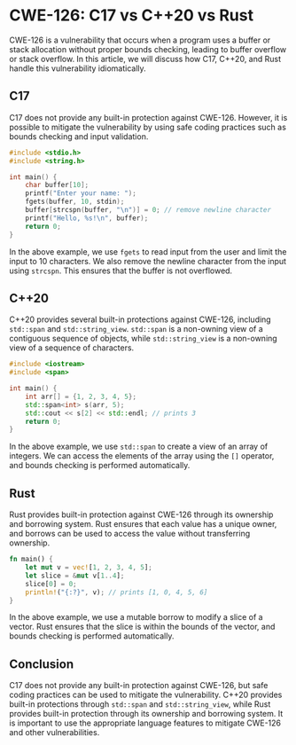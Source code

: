 # CWE-126: C17 vs C++20 vs Rust

CWE-126 is a vulnerability that occurs when a program uses a buffer or stack allocation without 
proper bounds checking, leading to buffer overflow or stack overflow. In this article, we will 
discuss how C17, C++20, and Rust handle this vulnerability idiomatically.

## C17

C17 does not provide any built-in protection against CWE-126. However, it is possible to mitigate 
the vulnerability by using safe coding practices such as bounds checking and input validation.

```c
#include <stdio.h>
#include <string.h>

int main() {
    char buffer[10];
    printf("Enter your name: ");
    fgets(buffer, 10, stdin);
    buffer[strcspn(buffer, "\n")] = 0; // remove newline character
    printf("Hello, %s!\n", buffer);
    return 0;
}
```

In the above example, we use `fgets` to read input from the user and limit the input to 10 
characters. We also remove the newline character from the input using `strcspn`. This ensures that 
the buffer is not overflowed.

## C++20

C++20 provides several built-in protections against CWE-126, including `std::span` and 
`std::string_view`. `std::span` is a non-owning view of a contiguous sequence of objects, while 
`std::string_view` is a non-owning view of a sequence of characters.

```cpp
#include <iostream>
#include <span>

int main() {
    int arr[] = {1, 2, 3, 4, 5};
    std::span<int> s(arr, 5);
    std::cout << s[2] << std::endl; // prints 3
    return 0;
}
```

In the above example, we use `std::span` to create a view of an array of integers. We can access 
the elements of the array using the `[]` operator, and bounds checking is performed automatically.

## Rust

Rust provides built-in protection against CWE-126 through its ownership and borrowing system. Rust 
ensures that each value has a unique owner, and borrows can be used to access the value without 
transferring ownership.

```rust
fn main() {
    let mut v = vec![1, 2, 3, 4, 5];
    let slice = &mut v[1..4];
    slice[0] = 0;
    println!("{:?}", v); // prints [1, 0, 4, 5, 6]
}
```

In the above example, we use a mutable borrow to modify a slice of a vector. Rust ensures that the 
slice is within the bounds of the vector, and bounds checking is performed automatically.

## Conclusion

C17 does not provide any built-in protection against CWE-126, but safe coding practices can be used 
to mitigate the vulnerability. C++20 provides built-in protections through `std::span` and 
`std::string_view`, while Rust provides built-in protection through its ownership and borrowing 
system. It is important to use the appropriate language features to mitigate CWE-126 and other 
vulnerabilities.
